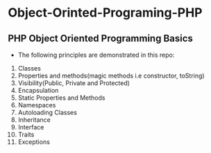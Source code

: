 # Object-Orinted-Programing-PHP

## PHP Object Oriented Programming Basics
- The following principles are demonstrated in this repo:
1. Classes
2. Properties and methods(magic methods i.e constructor, toString)
3. Visibility(Public, Private and Protected)
4. Encapsulation
5. Static Properties and Methods
6. Namespaces
7. Autoloading Classes
8. Inheritance
9. Interface
10. Traits
11. Exceptions